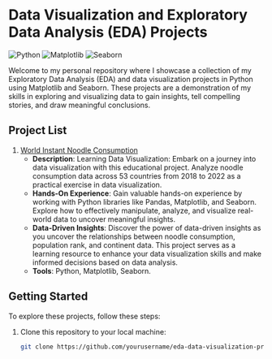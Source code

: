 # Data Visualization and Exploratory Data Analysis (EDA) Projects

![Python](https://img.shields.io/badge/Python-3.x-blue.svg)
![Matplotlib](https://img.shields.io/badge/Matplotlib-3.x-green.svg)
![Seaborn](https://img.shields.io/badge/Seaborn-0.x-yellow.svg)

Welcome to my personal repository where I showcase a collection of my Exploratory Data Analysis (EDA) and data visualization projects in Python using Matplotlib and Seaborn. These projects are a demonstration of my skills in exploring and visualizing data to gain insights, tell compelling stories, and draw meaningful conclusions.

## Project List

1. [World Instant Noodle Consumption](https://github.com/Prasadbale/EDA-Data-Visualization/tree/2997480435626f85e36ff9b5a6c57c0c9a5314a0/project1)
   - __Description__: Learning Data Visualization: Embark on a journey into data visualization with this educational project. Analyze noodle consumption data across 53 countries from 2018 to 2022 as a practical exercise in data visualization.
   - __Hands-On Experience__: Gain valuable hands-on experience by working with Python libraries like Pandas, Matplotlib, and Seaborn. Explore how to effectively manipulate, analyze, and visualize real-world data to uncover meaningful insights.
   - __Data-Driven Insights__: Discover the power of data-driven insights as you uncover the relationships between noodle consumption, population rank, and continent data. This project serves as a learning resource to enhance your data visualization skills and make informed decisions based on data analysis.
   - __Tools__: Python, Matplotlib, Seaborn.

## Getting Started

To explore these projects, follow these steps:

1. Clone this repository to your local machine:

   ```bash
   git clone https://github.com/yourusername/eda-data-visualization-projects.git
